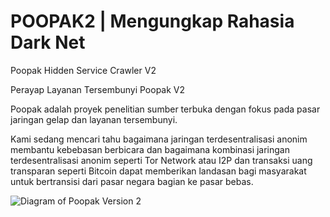 # POOPAK2 | Mengungkap Rahasia Dark Net
Poopak Hidden Service Crawler V2

Perayap Layanan Tersembunyi Poopak V2

Poopak adalah proyek penelitian sumber terbuka dengan fokus pada pasar jaringan gelap dan layanan tersembunyi.

Kami sedang mencari tahu bagaimana jaringan terdesentralisasi anonim membantu kebebasan berbicara dan bagaimana kombinasi jaringan terdesentralisasi anonim seperti Tor Network atau I2P dan transaksi uang transparan seperti Bitcoin dapat memberikan landasan bagi masyarakat untuk bertransisi dari pasar negara bagian ke pasar bebas.


![Diagram of Poopak Version 2](https://github.com/teal33t/poopakv2/raw/master/poopakv2.jpg "Diagram of Poopak Version 2")
